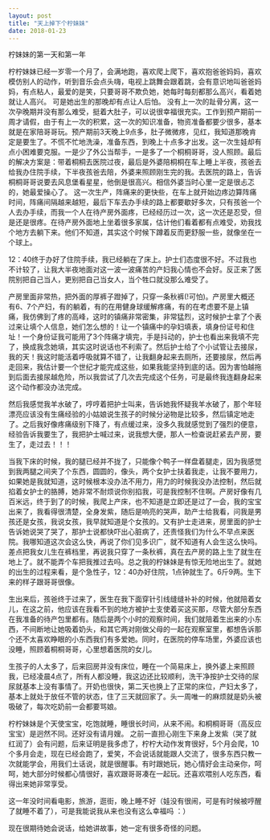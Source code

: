 ```yaml
---
layout: post
title: "天上掉下个柠妹妹"
date: 2018-01-23
---
```


柠妹妹的第一天和第一年
<!-- more -->

柠柠妹妹已经一岁零一个月了，会满地跑，喜欢爬上爬下，喜欢抱爸爸妈妈，喜欢模仿别人的动作，听到音乐会点头嗨，电视上跳舞会跟着跳，会有意识地叫爸爸妈妈，有点粘人，最爱的是笑，只要哥哥不欺负她，她每时每刻都那么高兴，看着她就让人高兴。
可是她出生的那晚却有点让人后怕。
没有上一次的趾骨分离，这一次孕晚期并没有那么难受，挺着大肚子，可以说很幸福很充实。工作到预产期前一周才请假，由于有上一次的积累，这一次的知识准备，物资准备都要少很多，基本就是在家陪哥哥玩。预产期前3天晚上9点多，肚子微微疼，见红，我知道那晚肯定是要生了。不慌不忙地洗澡，准备东西，到晚上十点多才出发。这一次生娃却有点小困难要克服。一是少了外公当帮手，一是多了一个桐桐哥哥，没人照顾。最后的解决方案是：带着桐桐去医院过夜，最后是外婆陪桐桐在车上睡上半夜，孩爸去给我办住院手续，下半夜孩爸去陪，外婆来照顾刚生完的我。去医院的路上，告诉桐桐哥哥说要去风息堡看星星，他倒是很高兴。相信外婆当时心里一定是很忐忑的，她最爱操心了。
这一次生产，阵痛来的更快些，在车上就开始边疼边算阵痛时间，阵痛间隔越来越短，最后下车去办手续的路上都要歇好多次，只有孩爸一个人去办手续，而我一个人在待产房外面疼，已经经历过一次，这一次还是忍受，但是还是很疼。在待产房外面地上坐着很多家属，估计他们看着都有点难受，劝我找个地方去躺下来。他们不知道，其实这个时候下蹲着反而更舒服一些，就像坐在一个球上。

12：40终于办好了住院手续，我已经躺在了床上。护士们态度很不好。不过我也不计较了，让我大半夜地面对这一波一波痛苦的产妇我心情也不会好。反正来了医院别把自己当人，更别把自己当女人，当个牲口就没那么难受了。


产房里面非常热，把外面的厚裤子蹬掉了，只穿一条秋裤(!可怕)。产房里大概还有6、7个产妇，有的躺着，有的在用健身球缓解疼痛，有的在考虑要不是上镇痛，我仿佛到了疼的高峰，这时的镇痛非常密集，非常猛烈，这时候护士拿了个表过来让填个人信息，她们怎么想的！让一个镇痛中的孕妇填表，填身份证号和住址！一个身份证我可能用了3个阵痛才填完，手是抖动的，护士也看出来我填不完了，换成我念她填，其实这时说话也不利索了。然后护士给了个小试管让去接尿，我的天！我这时能活着呼吸就算不错了，让我翻身起来去厕所，还要接尿，然后再走回来，我估计要一个世纪才能完成这些，如果我能坚持到底的话。因为害怕越拖到后面去接尿越危险，所以我尝试了几次去完成这个任务，可是最终我连翻身起来这个动作都没办法完成。


然后我感觉我羊水破了，哼哼着把护士叫来，告诉她我怀疑我羊水破了，那个年轻漂亮应该没有生痛经验的小姑娘说生孩子的时候分泌物是比较多，然后镇定地走了。之后我好像疼痛级别下降了，有点缓过来，没多久我就感觉到了强烈的便意，经验告诉我要生了，我把护士喊过来，说我想大便，那人一检查说赶紧去产房，要生了，走过去！！！


当我下床的时候，我的腿已经并不拢了，只能像个鸭子一样盘着腿走，因为我感觉到我两腿之间夹了个东西，圆圆的，像头，两个女护士扶着我走，让我不要用力，如果她是我就知道，这时候根本没办法不用力，用力的时候我没办法控制，然后就掐着女护士的胳膊，她非常不耐烦说你别掐我，可是我控制不住啊。产房好像有几百米远，终于到了的时候，我爬上产床，也不知道是立即还是过了一会，我的宝宝出来了，我看得很清楚，全身发紫，随后是响亮的哭声，助产士给我看，问我是男孩还是女孩，我说女孩，我早就知道是个女孩的。又有护士走进来，房里面的护士告诉她说哭了哭了，那护士说都快吓出心脏病了，还责怪我们为什么不早点来医院。我哪知道这次会这么快，再说了你们见多识广，就不知道有人会生这么快吗。差点把我女儿生在裤档里，再说我只穿了一条秋裤，真在去产房的路上生了就生在地上了。就不能弄个车把我推过去吗。总之我的柠妹妹是有惊无险地出生了。就她的出生的过程来看，是个急性子，12：40办好住院，1点钟就生了。6斤9两。生下来的样子跟哥哥很像。


生出来后，孩爸终于过来了，医生在我下面穿针引线缝缝补补的时候，他就陪着女儿，在这之前，他应该在我看不到的地方被护士支使着买这买那，尽管大部分东西在我准备的待产包里都有。随后是两个小时的观察时间，我们就陪着生出来的小东西，不间断地让她吸着奶头，和其它两对刚做父母的一起在观察室里，都想告诉那个还不太喜欢睁眼的小东西我们有多爱她。同时，在医院的停车场里，外婆应该也没睡，照顾着桐桐哥哥，心里想着医院的女儿。


生孩子的人太多了，后来回房并没有床位，睡在一个简易床上，换外婆上来照顾我，已经凌晨4点了，所有人都没睡，我这边还比较顺利，洗干净按护士交待的尿尿就基本上没有事情了。开奶也很快，第二天也换上了正常的床位，产妇太多了，基本上就处于放任不管的状态，住了三天就回家了。头一周唯一的麻烦就是奶头被吸破了，每次吃奶前一会都要骂娘。


柠柠妹妹是个天使宝宝，吃饱就睡，睡很长时间，从来不闹。和桐桐哥哥（高反应宝宝）是迥然不同。还好没有请月嫂。
之前一直担心刚生下来身上发紫（哭了就红润了）会有问题，后来证明是我多虑了，柠柠大动作发育很好，5个月会爬，10个多月会走，现在已经会跑了，爱笑，不会说话就能跟人交流了，很多东西只教一次就能学会，用我们土话说，就是很醒事。有时跟她玩，她心情好会主动亲你，呵呵，她大部分时候都心情很好，喜欢跟哥哥凑在一起玩。还喜欢喂别人吃东西，看得出来她非常享受。

这一年没时间看电影，旅游，逛街，晚上睡不好（娃没有很闹，可是有时候被哼醒了就睡不着了），可是我能说我从来也没有这么幸福吗 ：）

现在很期待她会说话，给她讲故事，她一定有很多奇怪的问题。